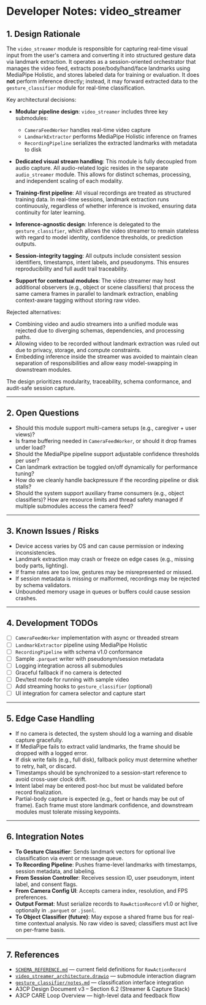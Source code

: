 # Developer Notes: video_streamer

## 1. Design Rationale

The `video_streamer` module is responsible for capturing real-time visual input from the user's camera and converting it into structured gesture data via landmark extraction. It operates as a session-oriented orchestrator that manages the video feed, extracts pose/body/hand/face landmarks using MediaPipe Holistic, and stores labeled data for training or evaluation. It does **not** perform inference directly; instead, it may forward extracted data to the `gesture_classifier` module for real-time classification.

Key architectural decisions:

- **Modular pipeline design**: `video_streamer` includes three key submodules:
  - `CameraFeedWorker` handles real-time video capture
  - `LandmarkExtractor` performs MediaPipe Holistic inference on frames
  - `RecordingPipeline` serializes the extracted landmarks with metadata to disk

- **Dedicated visual stream handling**: This module is fully decoupled from audio capture. All audio-related logic resides in the separate `audio_streamer` module. This allows for distinct schemas, processing, and independent scaling of each modality.

- **Training-first pipeline**: All visual recordings are treated as structured training data. In real-time sessions, landmark extraction runs continuously, regardless of whether inference is invoked, ensuring data continuity for later learning.

- **Inference-agnostic design**: Inference is delegated to the `gesture_classifier`, which allows the video streamer to remain stateless with regard to model identity, confidence thresholds, or prediction outputs.

- **Session-integrity tagging**: All outputs include consistent session identifiers, timestamps, intent labels, and pseudonyms. This ensures reproducibility and full audit trail traceability.

- **Support for contextual modules**: The video streamer may host additional observers (e.g., object or scene classifiers) that process the same camera frames in parallel to landmark extraction, enabling context-aware tagging without storing raw video.

Rejected alternatives:
- Combining video and audio streamers into a unified module was rejected due to diverging schemas, dependencies, and processing paths.
- Allowing video to be recorded without landmark extraction was ruled out due to privacy, storage, and compute constraints.
- Embedding inference inside the streamer was avoided to maintain clean separation of responsibilities and allow easy model-swapping in downstream modules.

The design prioritizes modularity, traceability, schema conformance, and audit-safe session capture.

---

## 2. Open Questions

- Should this module support multi-camera setups (e.g., caregiver + user views)?
- Is frame buffering needed in `CameraFeedWorker`, or should it drop frames under load?
- Should the MediaPipe pipeline support adjustable confidence thresholds per user?
- Can landmark extraction be toggled on/off dynamically for performance tuning?
- How do we cleanly handle backpressure if the recording pipeline or disk stalls?
- Should the system support auxiliary frame consumers (e.g., object classifiers)? How are resource limits and thread safety managed if multiple submodules access the camera feed?


---

## 3. Known Issues / Risks

- Device access varies by OS and can cause permission or indexing inconsistencies.
- Landmark extraction may crash or freeze on edge cases (e.g., missing body parts, lighting).
- If frame rates are too low, gestures may be misrepresented or missed.
- If session metadata is missing or malformed, recordings may be rejected by schema validators.
- Unbounded memory usage in queues or buffers could cause session crashes.

---

## 4. Development TODOs

- [ ] `CameraFeedWorker` implementation with async or threaded stream
- [ ] `LandmarkExtractor` pipeline using MediaPipe Holistic
- [ ] `RecordingPipeline` with schema v1.0 conformance
- [ ] Sample `.parquet` writer with pseudonym/session metadata
- [ ] Logging integration across all submodules
- [ ] Graceful fallback if no camera is detected
- [ ] Dev/test mode for running with sample video
- [ ] Add streaming hooks to `gesture_classifier` (optional)
- [ ] UI integration for camera selector and capture start

---

## 5. Edge Case Handling

- If no camera is detected, the system should log a warning and disable capture gracefully.
- If MediaPipe fails to extract valid landmarks, the frame should be dropped with a logged error.
- If disk write fails (e.g., full disk), fallback policy must determine whether to retry, halt, or discard.
- Timestamps should be synchronized to a session-start reference to avoid cross-user clock drift.
- Intent label may be entered post-hoc but must be validated before record finalization.
- Partial-body capture is expected (e.g., feet or hands may be out of frame). Each frame must store landmark confidence, and downstream modules must tolerate missing keypoints.

---

## 6. Integration Notes

- **To Gesture Classifier**: Sends landmark vectors for optional live classification via event or message queue.
- **To Recording Pipeline**: Pushes frame-level landmarks with timestamps, session metadata, and labeling.
- **From Session Controller**: Receives session ID, user pseudonym, intent label, and consent flags.
- **From Camera Config UI**: Accepts camera index, resolution, and FPS preferences.
- **Output Format**: Must serialize records to `RawActionRecord` v1.0 or higher, optionally in `.parquet` or `.jsonl`.
- **To Object Classifier (future)**: May expose a shared frame bus for real-time contextual analysis. No raw video is saved; classifiers must act live on per-frame basis.


---

## 7. References

- [`SCHEMA_REFERENCE.md`](../../schemas/SCHEMA_REFERENCE.md) — current field definitions for `RawActionRecord`
- [`video_streamer_architecture.drawio`](./diagrams/video_streamer_architecture.drawio) — submodule interaction diagram
- [`gesture_classifier/notes.md`](../gesture_classifier/notes.md) — classification interface integration
- A3CP Design Document v3 – Section 6.2 (Streamer & Capture Stack)
- A3CP CARE Loop Overview — high-level data and feedback flow
